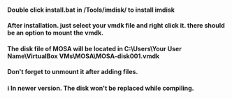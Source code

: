 #### Double click install.bat in /Tools/imdisk/ to install imdisk
#### After installation. just select your vmdk file and right click it. there should be an option to mount the vmdk.
#### The disk file of MOSA will be located in C:\Users\Your User Name\VirtualBox VMs\MOSA\MOSA-disk001.vmdk  
#### Don't forget to unmount it after adding files.  
#### ℹ In newer version. The disk won't be replaced while compiling.